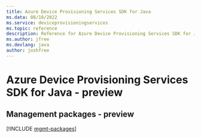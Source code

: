 ```yaml
---
title: Azure Device Provisioning Services SDK for Java
ms.data: 08/10/2022
ms.service: deviceprovisioningservices
ms.topic: reference
description: Reference for Azure Device Provisioning Services SDK for Java
ms.author: jfree
ms.devlang: java
author: joshfree
---
```

# Azure Device Provisioning Services SDK for Java - preview

## Management packages - preview
[!INCLUDE [mgmt-packages](device-provisioning-services-mgmt-index.md)]